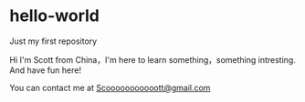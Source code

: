 # hello-world
Just my first repository 

Hi I'm Scott from China，I'm here to learn something，something intresting. And have fun here!

You can contact me at Scooooooooooott@gmail.com
